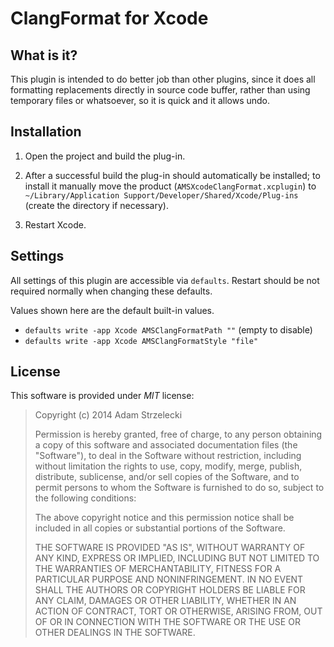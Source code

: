 # ClangFormat for Xcode

## What is it?

This plugin is intended to do better job than other plugins, since it does all
formatting replacements directly in source code buffer, rather than using
temporary files or whatsoever, so it is quick and it allows undo.

## Installation

1. Open the project and build the plug-in.

2. After a successful build the plug-in should automatically be installed; to
install it manually move the product (`AMSXcodeClangFormat.xcplugin`) to
`~/Library/Application Support/Developer/Shared/Xcode/Plug-ins` (create the
directory if necessary).

3. Restart Xcode.

## Settings

All settings of this plugin are accessible via `defaults`. Restart should be
not required normally when changing these defaults.

Values shown here are the default built-in values.

* `defaults write -app Xcode AMSClangFormatPath ""` (empty to disable)
* `defaults write -app Xcode AMSClangFormatStyle "file"`

## License

This software is provided under *MIT* license:

> Copyright (c) 2014 Adam Strzelecki
>
> Permission is hereby granted, free of charge, to any person obtaining a copy
> of this software and associated documentation files (the "Software"), to deal
> in the Software without restriction, including without limitation the rights
> to use, copy, modify, merge, publish, distribute, sublicense, and/or sell
> copies of the Software, and to permit persons to whom the Software is
> furnished to do so, subject to the following conditions:
>
> The above copyright notice and this permission notice shall be included in
> all copies or substantial portions of the Software.
>
> THE SOFTWARE IS PROVIDED "AS IS", WITHOUT WARRANTY OF ANY KIND, EXPRESS OR
> IMPLIED, INCLUDING BUT NOT LIMITED TO THE WARRANTIES OF MERCHANTABILITY,
> FITNESS FOR A PARTICULAR PURPOSE AND NONINFRINGEMENT. IN NO EVENT SHALL THE
> AUTHORS OR COPYRIGHT HOLDERS BE LIABLE FOR ANY CLAIM, DAMAGES OR OTHER
> LIABILITY, WHETHER IN AN ACTION OF CONTRACT, TORT OR OTHERWISE, ARISING FROM,
> OUT OF OR IN CONNECTION WITH THE SOFTWARE OR THE USE OR OTHER DEALINGS IN THE
> SOFTWARE.
